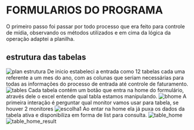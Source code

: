 # FORMULARIOS DO PROGRAMA
O primeiro passo foi passar por todo processo que era feito para controle de mídia, observando os métodos utilizados e em cima da lógica da operação adaptei a planilha.

## estrutura das tabelas
![plan estrutura](https://github.com/WGMaxi/PojetoOPEC_Vbaexcel/assets/118560480/19a17338-b7ab-45d4-952f-1da173e17ded)
De inicio estabeleci a entrada como 12 tabelas cada uma referente a um mes do ano, com as colunas que seriam necessárias para todas as informações do processo de entrada até controle de faturamento.
![tables](https://github.com/WGMaxi/PojetoOPEC_Vbaexcel/assets/118560480/0ae899bd-d4d4-436d-841d-de5f1cbed534)
Cada tabela contém um botão que entra na home do formulário, através dele o excel entende qual tabla estamos manipulando.
![bhome](https://github.com/WGMaxi/PojetoOPEC_Vbaexcel/assets/118560480/7f190375-3abf-46d1-8926-8cab1cb4264d)
A primeira interação é perguntar qual monitor vamos usar para tabela, se houver 2 monitores
![escolha1](https://github.com/WGMaxi/PojetoOPEC_Vbaexcel/assets/118560480/36f69802-4ca5-4322-9ddb-378d5b10c1c1)
Ao entar na home ela já puxa os dados da tabela ativa e disponibiliza em forma de list para consulta.
![table_home](https://github.com/WGMaxi/PojetoOPEC_Vbaexcel/assets/118560480/a641d648-5494-4a9f-a1f3-ec850a4064e4)
![table_home_result](https://github.com/WGMaxi/PojetoOPEC_Vbaexcel/assets/118560480/b04a6def-aa89-451b-9b36-389786a014ee)
